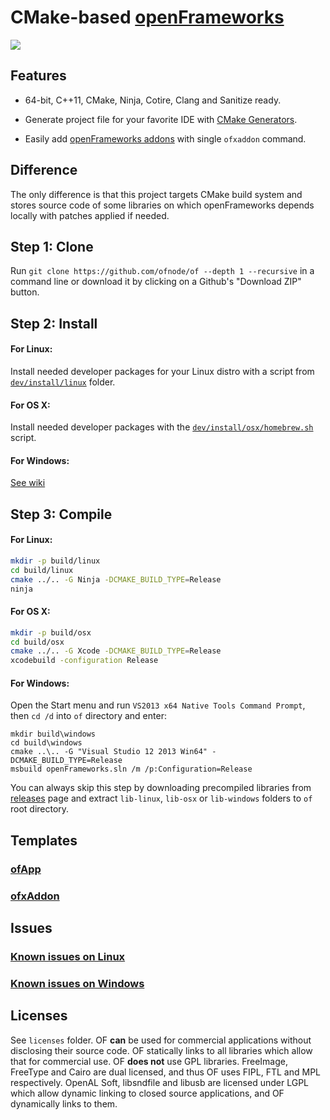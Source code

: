 CMake-based [openFrameworks](https://github.com/openframeworks/openFrameworks)
==============================================================================


![](http://i.imgur.com/wKDVkN6.png)


Features
--------

 - 64-bit, C++11, CMake, Ninja, Cotire, Clang and Sanitize ready.

 - Generate project file for your favorite IDE with [CMake Generators](http://www.cmake.org/cmake/help/v3.0/manual/cmake-generators.7.html#extra-generators).
 
 - Easily add [openFrameworks addons](http://ofxaddons.com) with single `ofxaddon` command.


Difference
----------

The only difference is that this project targets CMake build system and stores source code of some libraries on which openFrameworks depends locally with patches applied if needed.


Step 1: Clone
-------------

Run `git clone https://github.com/ofnode/of --depth 1 --recursive` in a command line or download it by clicking on a Github's "Download ZIP" button.


Step 2: Install
---------------

#### For Linux:

Install needed developer packages for your Linux distro with a script from [`dev/install/linux`](https://github.com/ofnode/of/tree/master/dev/install/linux) folder.

#### For OS X:

Install needed developer packages with the [`dev/install/osx/homebrew.sh`](https://github.com/ofnode/of/tree/master/dev/install/osx/homebrew.sh) script.

#### For Windows:

[See wiki](https://github.com/ofnode/of/wiki/Instructions-for-Windows)


Step 3: Compile
---------------

#### For Linux:

```bash
mkdir -p build/linux
cd build/linux
cmake ../.. -G Ninja -DCMAKE_BUILD_TYPE=Release
ninja
```

#### For OS X:

```bash
mkdir -p build/osx
cd build/osx
cmake ../.. -G Xcode -DCMAKE_BUILD_TYPE=Release
xcodebuild -configuration Release
```

#### For Windows:

Open the Start menu and run `VS2013 x64 Native Tools Command Prompt`, then `cd /d` into `of` directory and enter:

```batch
mkdir build\windows
cd build\windows
cmake ..\.. -G "Visual Studio 12 2013 Win64" -DCMAKE_BUILD_TYPE=Release
msbuild openFrameworks.sln /m /p:Configuration=Release
```

You can always skip this step by downloading precompiled libraries from [releases](https://github.com/ofnode/of/releases) page and extract `lib-linux`, `lib-osx` or `lib-windows` folders to `of` root directory.


Templates
---------

### [ofApp](https://github.com/ofnode/ofApp)
### [ofxAddon](https://github.com/ofnode/ofxAddon)


Issues
------

### [Known issues on Linux](https://gist.github.com/0470684110f443ce3f01)
### [Known issues on Windows](https://gist.github.com/9e7635b1a51f65f72062)


Licenses
--------

See `licenses` folder. OF **can** be used for commercial applications without disclosing their source code. OF statically links to all libraries which allow that for commercial use. OF **does not** use GPL libraries. FreeImage, FreeType and Cairo are dual licensed, and thus OF uses FIPL, FTL and MPL respectively. OpenAL Soft, libsndfile and libusb are licensed under LGPL which allow dynamic linking to closed source applications, and OF dynamically links to them.
